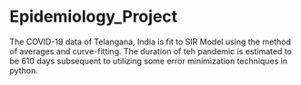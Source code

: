 # Epidemiology_Project
The COVID-19 data of Telangana, India is fit to SIR Model using the method of averages and curve-fitting. The duration of teh pandemic is estimated to be 610 days subsequent to utilizing some error minimization techniques in python. 
